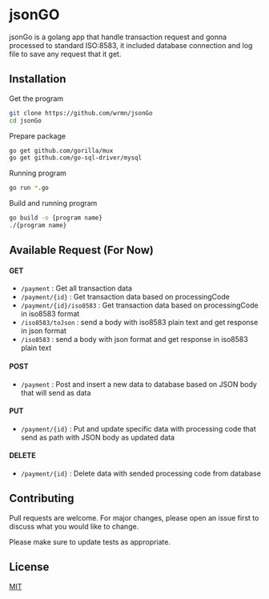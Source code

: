# jsonGO
jsonGo is a golang app that handle transaction request and gonna processed to standard ISO:8583, it included database connection  and log file to save any request that it get.

## Installation
Get the program
```bash
git clone https://github.com/wrmn/jsonGo
cd jsonGo
```
Prepare package
```bash
go get github.com/gorilla/mux
go get github.com/go-sql-driver/mysql
```

Running program
```bash
go run *.go
```
Build and running program
```bash
go build -o {program name}
./{program name}
```

## Available Request (For Now)
#### GET
- `/payment` : Get all transaction data
- `/payment/{id}` : Get transaction data based on processingCode
- `/payment/{id}/iso8583` : Get transaction data based on processingCode in iso8583 format
- `/iso8583/toJson` : send a body with iso8583 plain text and get response in json format
- `/iso8583` : send a body with json format and get response in iso8583 plain text
#### POST
- `/payment` : Post and insert a new data to database based on JSON body that will send as data
#### PUT
- `/payment/{id}` : Put and update specific data with processing code that send as path with JSON body as updated data 
#### DELETE 
- `/payment/{id}` : Delete data with sended processing code from database

## Contributing
Pull requests are welcome. For major changes, please open an issue first to discuss what you would like to change.

Please make sure to update tests as appropriate.

## License
[MIT](https://choosealicense.com/licenses/mit/)
